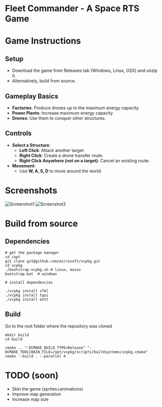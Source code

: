 # Fleet Commander - A Space RTS Game

# Game Instructions

## Setup
- Download the game from Releases tab (Windows, Linux, OSX) and unzip it.
- Alternatively, build from source.

## Gameplay Basics
- **Factories**: Produce drones up to the maximum energy capacity.
- **Power Plants**: Increase maximum energy capacity.
- **Drones**: Use them to conquer other structures.

## Controls
- **Select a Structure**:
  - **Left Click**: Attack another target.
  - **Right Click**: Create a drone transfer route.
  - **Right Click Anywhere (not on a target)**: Cancel an existing route.
- **Movement**:
  - Use **W, A, S, D** to move around the world.



# Screenshots


![Screenshot1](docs/images/screenshot_010.png)
![Screenshot2](docs/images/screenshot_011.png)

# Build from source

## Dependencies

```
# get the package manager
cd /opt
git clone git@github.com/microsoft/vcpkg.git
cd vcpkg
./bootstrap-vcpkg.sh # linux, macos
bootstrap.bat  # windows

# install dependencies

./vcpkg install sfml
./vcpkg install tgui
./vcpkg install entt

```

## Build

Go to the root folder where the repository was cloned

```
mkdir build
cd build

cmake .. "-DCMAKE_BUILD_TYPE=Release" "-DCMAKE_TOOLCHAIN_FILE=/opt/vcpkg/scripts/buildsystems/vcpkg.cmake"
cmake --build . --parallel 4
```

# TODO (soon)

- Skin the game (sprites+animations)
- Improve map generation
- Increase map size

